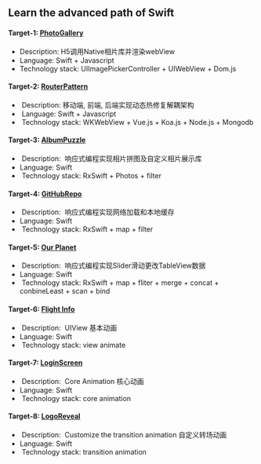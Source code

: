 ## Learn the advanced path of Swift

#### Target-1: [PhotoGallery](http://www.jianshu.com/p/555786f35357)
-  Description:  H5调用Native相片库并渲染webView
-  Language: Swift + Javascript
-  Technology stack: UIImagePickerController + UIWebView + Dom.js
  
#### Target-2: [RouterPattern](http://www.jianshu.com/p/5a03995a6ce1) 
-  Description:  移动端, 前端, 后端实现动态热修复解耦架构
-  Language: Swift + Javascript
-  Technology stack: WKWebView + Vue.js + Koa.js + Node.js + Mongodb

#### Target-3: [AlbumPuzzle](http://www.jianshu.com/p/79010cca3b9c)
-  Description:  响应式编程实现相片拼图及自定义相片展示库
-  Language: Swift
-  Technology stack: RxSwift + Photos + filter

#### Target-4: [GitHubRepo](http://www.jianshu.com/p/6b80a0db56bd)
-  Description:  响应式编程实现网络加载和本地缓存
-  Language: Swift
-  Technology stack: RxSwift + map + filter

#### Target-5: [Our Planet](http://www.jianshu.com/p/71c815f1d4de)
-  Description:  响应式编程实现Slider滑动更改TableView数据
-  Language: Swift
-  Technology stack: RxSwift + map + fliter + merge + concat + conbineLeast + scan + bind

#### Target-6: [Flight Info](http://www.jianshu.com/p/85877d2ddcb8)
-  Description:  UIView 基本动画
-  Language: Swift
-  Technology stack: view animate

#### Target-7: [LoginScreen](http://www.jianshu.com/p/2802dedb587d)
-  Description:  Core Animation 核心动画
-  Language: Swift
-  Technology stack: core animation

#### Target-8: [LogoReveal](http://www.jianshu.com/p/732e4c9b410a)
-  Description:  Customize the transition animation 自定义转场动画
-  Language: Swift
-  Technology stack: transition animation
